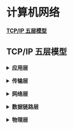 # **计算机网络**

[**TCP/IP 五层模型**](#TCP/IP五层模型)

## TCP/IP 五层模型

<b><details><summary>应用层</summary></b>
</details>

<b><details><summary>传输层</summary></b>
#### 1. TCP的网络拥堵在应用层怎么判断
    1. 通过丢包率来判断
    2. 通过网络到达的延迟来判断

#### 2. DNS服务器用什么协议来实现
    1. UDP协议


</details>

<b><details><summary>网络层</summary></b>
</details>

<b><details><summary>数据链路层</summary></b>
</details>

<b><details><summary>物理层</summary></b>
</details>
